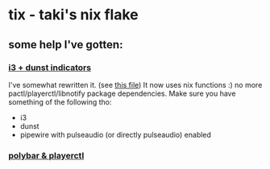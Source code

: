 # tix - **t**aki's n**ix** flake

## some help I've gotten:

### [i3 + dunst indicators](https://gitlab.com/Nmoleo/i3-volume-brightness-indicator)

I've somewhat rewritten it. (see [this file](modules/home-manager/i3wm/duvolbr.nix))
It now uses nix functions :) no more pactl/playerctl/libnotify package dependencies.
Make sure you have something of the following tho:

* i3
* dunst
* pipewire with pulseaudio (or directly pulseaudio) enabled

### [polybar & playerctl](https://gitlab.com/Nmoleo/polybar_playerctl)
